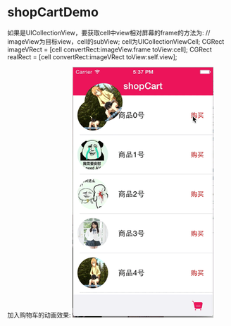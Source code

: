 # shopCartDemo

如果是UICollectionView，要获取cell中view相对屏幕的frame的方法为:
// imageView为目标view，cell的subView; cell为UICollectionViewCell;
CGRect imageVRect = [cell convertRect:imageView.frame toView:cell];
CGRect realRect = [cell convertRect:imageVRect toView:self.view];


加入购物车的动画效果:
  ![GIF](https://github.com/wangluhui/image/raw/master/shopList.gif)
